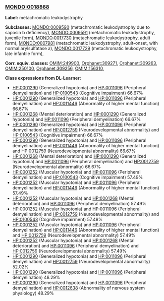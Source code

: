 
### [MONDO:0018868](http://purl.obolibrary.org/obo/MONDO_0018868)
**Label:** metachromatic leukodystrophy

**Subclasses:** [MONDO:0009590](http://purl.obolibrary.org/obo/MONDO_0009590) (metachromatic leukodystrophy due to saposin b deficiency), [MONDO:0009591](http://purl.obolibrary.org/obo/MONDO_0009591) (metachromatic leukodystrophy, juvenile form), [MONDO:0017730](http://purl.obolibrary.org/obo/MONDO_0017730) (metachromatic leukodystrophy, adult form), [MONDO:0007981](http://purl.obolibrary.org/obo/MONDO_0007981) (metachromatic leukodystrophy, adult-onset, with normal arylsulfatase a), [MONDO:0017729](http://purl.obolibrary.org/obo/MONDO_0017729) (metachromatic leukodystrophy, late infantile form), 

**Corr. equiv. classes:** [OMIM:249900](http://purl.obolibrary.org/obo/OMIM_249900), [Orphanet:309271](http://www.orpha.net/ORDO/Orphanet_309271), [Orphanet:309263](http://www.orpha.net/ORDO/Orphanet_309263), [OMIM:250100](http://purl.obolibrary.org/obo/OMIM_250100), [Orphanet:309256](http://www.orpha.net/ORDO/Orphanet_309256), [OMIM:156310](http://purl.obolibrary.org/obo/OMIM_156310), 

**Class expressions from DL-Learner:**

- [HP:0001290](http://purl.obolibrary.org/obo/HP_0001290) (Generalized hypotonia) and [HP:0011096](http://purl.obolibrary.org/obo/HP_0011096) (Peripheral demyelination) and [HP:0100543](http://purl.obolibrary.org/obo/HP_0100543) (Cognitive impairment) 66.67%
- [HP:0001290](http://purl.obolibrary.org/obo/HP_0001290) (Generalized hypotonia) and [HP:0011096](http://purl.obolibrary.org/obo/HP_0011096) (Peripheral demyelination) and [HP:0011446](http://purl.obolibrary.org/obo/HP_0011446) (Abnormality of higher mental function) 66.67%
- [HP:0001268](http://purl.obolibrary.org/obo/HP_0001268) (Mental deterioration) and [HP:0001290](http://purl.obolibrary.org/obo/HP_0001290) (Generalized hypotonia) and [HP:0011096](http://purl.obolibrary.org/obo/HP_0011096) (Peripheral demyelination) 66.67%
- [HP:0001290](http://purl.obolibrary.org/obo/HP_0001290) (Generalized hypotonia) and [HP:0011096](http://purl.obolibrary.org/obo/HP_0011096) (Peripheral demyelination) and [HP:0012759](http://purl.obolibrary.org/obo/HP_0012759) (Neurodevelopmental abnormality) and [HP:0100543](http://purl.obolibrary.org/obo/HP_0100543) (Cognitive impairment) 66.67%
- [HP:0001290](http://purl.obolibrary.org/obo/HP_0001290) (Generalized hypotonia) and [HP:0011096](http://purl.obolibrary.org/obo/HP_0011096) (Peripheral demyelination) and [HP:0011446](http://purl.obolibrary.org/obo/HP_0011446) (Abnormality of higher mental function) and [HP:0012759](http://purl.obolibrary.org/obo/HP_0012759) (Neurodevelopmental abnormality) 66.67%
- [HP:0001268](http://purl.obolibrary.org/obo/HP_0001268) (Mental deterioration) and [HP:0001290](http://purl.obolibrary.org/obo/HP_0001290) (Generalized hypotonia) and [HP:0011096](http://purl.obolibrary.org/obo/HP_0011096) (Peripheral demyelination) and [HP:0012759](http://purl.obolibrary.org/obo/HP_0012759) (Neurodevelopmental abnormality) 66.67%
- [HP:0001252](http://purl.obolibrary.org/obo/HP_0001252) (Muscular hypotonia) and [HP:0011096](http://purl.obolibrary.org/obo/HP_0011096) (Peripheral demyelination) and [HP:0100543](http://purl.obolibrary.org/obo/HP_0100543) (Cognitive impairment) 57.49%
- [HP:0001252](http://purl.obolibrary.org/obo/HP_0001252) (Muscular hypotonia) and [HP:0011096](http://purl.obolibrary.org/obo/HP_0011096) (Peripheral demyelination) and [HP:0011446](http://purl.obolibrary.org/obo/HP_0011446) (Abnormality of higher mental function) 57.49%
- [HP:0001252](http://purl.obolibrary.org/obo/HP_0001252) (Muscular hypotonia) and [HP:0001268](http://purl.obolibrary.org/obo/HP_0001268) (Mental deterioration) and [HP:0011096](http://purl.obolibrary.org/obo/HP_0011096) (Peripheral demyelination) 57.49%
- [HP:0001252](http://purl.obolibrary.org/obo/HP_0001252) (Muscular hypotonia) and [HP:0011096](http://purl.obolibrary.org/obo/HP_0011096) (Peripheral demyelination) and [HP:0012759](http://purl.obolibrary.org/obo/HP_0012759) (Neurodevelopmental abnormality) and [HP:0100543](http://purl.obolibrary.org/obo/HP_0100543) (Cognitive impairment) 57.49%
- [HP:0001252](http://purl.obolibrary.org/obo/HP_0001252) (Muscular hypotonia) and [HP:0011096](http://purl.obolibrary.org/obo/HP_0011096) (Peripheral demyelination) and [HP:0011446](http://purl.obolibrary.org/obo/HP_0011446) (Abnormality of higher mental function) and [HP:0012759](http://purl.obolibrary.org/obo/HP_0012759) (Neurodevelopmental abnormality) 57.49%
- [HP:0001252](http://purl.obolibrary.org/obo/HP_0001252) (Muscular hypotonia) and [HP:0001268](http://purl.obolibrary.org/obo/HP_0001268) (Mental deterioration) and [HP:0011096](http://purl.obolibrary.org/obo/HP_0011096) (Peripheral demyelination) and [HP:0012759](http://purl.obolibrary.org/obo/HP_0012759) (Neurodevelopmental abnormality) 57.49%
- [HP:0001290](http://purl.obolibrary.org/obo/HP_0001290) (Generalized hypotonia) and [HP:0011096](http://purl.obolibrary.org/obo/HP_0011096) (Peripheral demyelination) and [HP:0012759](http://purl.obolibrary.org/obo/HP_0012759) (Neurodevelopmental abnormality) 52.02%
- [HP:0001290](http://purl.obolibrary.org/obo/HP_0001290) (Generalized hypotonia) and [HP:0011096](http://purl.obolibrary.org/obo/HP_0011096) (Peripheral demyelination) 48.29%
- [HP:0001290](http://purl.obolibrary.org/obo/HP_0001290) (Generalized hypotonia) and [HP:0011096](http://purl.obolibrary.org/obo/HP_0011096) (Peripheral demyelination) and [HP:0012638](http://purl.obolibrary.org/obo/HP_0012638) (Abnormality of nervous system physiology) 48.29%


